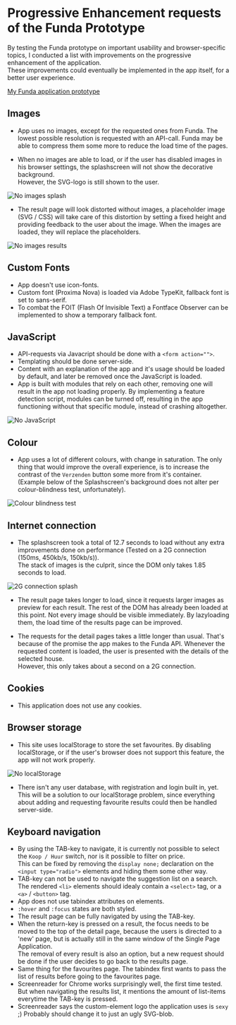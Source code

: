 # Progressive Enhancement requests of the Funda Prototype
By testing the Funda prototype on important usability and browser-specific topics, I conducted a list with improvements on the progressive enhancement of the application.  
These improvements could eventually be implemented in the app itself, for a better user experience.

[My Funda application prototype](https://github.com/BerendPronk/minor-funda)

## Images
- App uses no images, except for the requested ones from Funda. The lowest possible resolution is requested with an API-call. Funda may be able to compress them some more to reduce the load time of the pages.

- When no images are able to load, or if the user has disabled images in his browser settings, the splashscreen will not show the decorative background.  
However, the SVG-logo is still shown to the user.

![No images splash](https://raw.githubusercontent.com/BerendPronk/minor/master/assets/bt/no-images-splash.png)

- The result page will look distorted without images, a placeholder image (SVG / CSS) will take care of this distortion by setting a fixed height and providing feedback to the user about the image. When the images are loaded, they will replace the placeholders.

![No images results](https://raw.githubusercontent.com/BerendPronk/minor/master/assets/bt/no-images-results.png)

## Custom Fonts
- App doesn't use icon-fonts.
- Custom font (Proxima Nova) is loaded via Adobe TypeKit, fallback font is set to sans-serif.
- To combat the FOIT (Flash Of Invisible Text) a Fontface Observer can be implemented to show a temporary fallback font.

## JavaScript
- API-requests via Javacript should be done with a `<form action="">`.
- Templating should be done server-side.
- Content with an explanation of the app and it's usage should be loaded by default, and later be removed once the JavaScript is loaded.
- App is built with modules that rely on each other, removing one will result in the app not loading properly. By implementing a feature detection script, modules can be turned off, resulting in the app functioning without that specific module, instead of crashing altogether.

![No JavaScript](https://raw.githubusercontent.com/BerendPronk/minor/master/assets/bt/no-javascript_fixed.png)

## Colour
- App uses a lot of different colours, with change in saturation. The only thing that would improve the overall experience, is to increase the contrast of the `Verzenden` button some more from it's container. (Example below of the Splashscreen's background does not alter per colour-blindness test, unfortunately).

![Colour blindness test](https://raw.githubusercontent.com/BerendPronk/minor/master/assets/bt/colour-blindness-test.jpg)

## Internet connection
- The splashscreen took a total of 12.7 seconds to load without any extra improvements done on performance (Tested on a 2G connection (150ms, 450kb/s, 150kb/s)).  
The stack of images is the culprit, since the DOM only takes 1.85 seconds to load.

![2G connection splash](https://raw.githubusercontent.com/BerendPronk/minor/master/assets/bt/2G-connection-splash_fixed.png)

- The result page takes longer to load, since it requests larger images as preview for each result. The rest of the DOM has already been loaded at this point.
Not every image should be visible immediately. By lazyloading them, the load time of the results page can be improved.

- The requests for the detail pages takes a little longer than usual. That's because of the promise the app makes to the Funda API. Whenever the requested content is loaded, the user is presented with the details of the selected house.  
However, this only takes about a second on a 2G connection.  

## Cookies
- This application does not use any cookies.

## Browser storage
- This site uses localStorage to store the set favourites. By disabling localStorage, or if the user's browser does not support this feature, the app will not work properly.

![No localStorage](https://raw.githubusercontent.com/BerendPronk/minor/master/assets/bt/no-localstorage.png)

- There isn't any user database, with registration and login built in, yet. This will be a solution to our localStorage problem, since everything about adding and requesting favourite results could then be handled server-side.

## Keyboard navigation
- By using the TAB-key to navigate, it is currently not possible to select the `Koop / Huur` switch, nor is it possible to filter on price.  
This can be fixed by removing the `display none;` declaration on the `<input type="radio">` elements and hiding them some other way.
- TAB-key can not be used to navigate the suggestion list on a search. The rendered `<li>` elements should idealy contain a `<select>` tag, or a `<a>` / `<button>` tag.
- App does not use tabindex attributes on elements.
- `:hover` and `:focus` states are both styled.
- The result page can be fully navigated by using the TAB-key.
- When the return-key is pressed on a result, the focus needs to be moved to the top of the detail page, because the users is directed to a 'new' page, but is actually still in the same window of the Single Page Application.  
The removal of every result is also an option, but a new request should be done if the user decides to go back to the results page.
- Same thing for the favourites page. The tabindex first wants to pass the list of results before going to the favourites page.
- Screenreader for Chrome works surprisingly well, the first time tested. But when navigating the results list, it mentions the amount of list-items everytime the TAB-key is pressed.
- Screenreader says the custom-element logo the application uses is `sexy` ;) Probably should change it to just an ugly SVG-blob.
